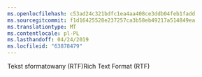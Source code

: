 ```yaml
---
ms.openlocfilehash: c53ad24c321bdfc1ea4aa408ce3ddb04feb1fadd
ms.sourcegitcommit: f1d16425528e237257ca3b58eb49217a514849ea
ms.translationtype: MT
ms.contentlocale: pl-PL
ms.lasthandoff: 04/24/2019
ms.locfileid: "63878479"
---
```

<span data-ttu-id="1d557-101">Tekst sformatowany (RTF)</span><span class="sxs-lookup"><span data-stu-id="1d557-101">Rich Text Format (RTF)</span></span>